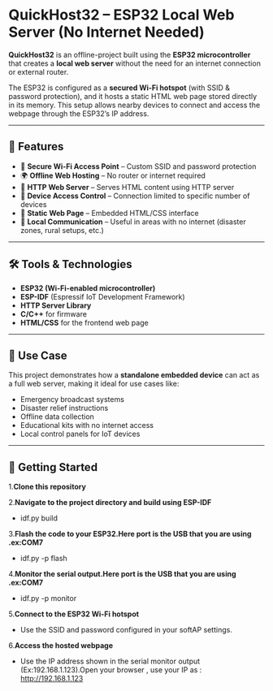 # QuickHost32 – ESP32 Local Web Server (No Internet Needed)

**QuickHost32** is an offline-project built using the **ESP32 microcontroller** that creates a **local web server** without the need for an internet connection or external router.

The ESP32 is configured as a **secured Wi-Fi hotspot** (with SSID & password protection), and it hosts a static HTML web page stored directly in its memory. This setup allows nearby devices to connect and access the webpage through the ESP32’s IP address.

---

## 🔧 Features

- 📡 **Secure Wi-Fi Access Point** – Custom SSID and password protection  
- 🌍 **Offline Web Hosting** – No router or internet required  
- 🔗 **HTTP Web Server** – Serves HTML content using HTTP server  
- 🔐 **Device Access Control** – Connection limited to specific number of devices  
- 📁 **Static Web Page** – Embedded HTML/CSS interface  
- 🔄 **Local Communication** – Useful in areas with no internet (disaster zones, rural setups, etc.)

---

## 🛠️ Tools & Technologies

- **ESP32 (Wi-Fi-enabled microcontroller)**  
- **ESP-IDF** (Espressif IoT Development Framework)  
- **HTTP Server Library**  
- **C/C++** for firmware  
- **HTML/CSS** for the frontend web page

---

## 📌 Use Case

This project demonstrates how a **standalone embedded device** can act as a full web server, making it ideal for use cases like:

- Emergency broadcast systems  
- Disaster relief instructions  
- Offline data collection  
- Educational kits with no internet access  
- Local control panels for IoT devices

---

## 🚀 Getting Started

1.**Clone this repository**
   
2.**Navigate to the project directory and build using ESP-IDF**
- idf.py build   

3.**Flash the code to your ESP32.Here port is the USB that you are using .ex:COM7**
- idf.py -p <port> flash

4.**Monitor the serial output.Here port is the USB that you are using .ex:COM7**
- idf.py -p <port> monitor

5.**Connect to the ESP32 Wi-Fi hotspot**
- Use the SSID and password configured in your softAP settings.

6.**Access the hosted webpage**
- Use the IP address shown in the serial monitor output (Ex:192.168.1.123).Open your browser , use your IP as  : http://192.168.1.123



